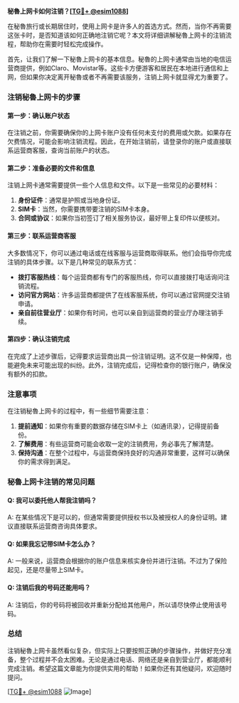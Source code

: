 **秘魯上网卡如何注销？[[TG💪+ @esim1088](https://t.me/s/esim1088)]**

在秘魯旅行或长期居住时，使用上网卡是许多人的首选方式。然而，当你不再需要这张卡时，是否知道该如何正确地注销它呢？本文将详细讲解秘魯上网卡的注销流程，帮助你在需要时轻松完成操作。

首先，让我们了解一下秘魯上网卡的基本信息。秘魯的上网卡通常由当地的电信运营商提供，例如Claro、Movistar等。这些卡方便游客和居民在本地进行通信和上网，但如果你决定离开秘魯或者不再需要该服务，注销上网卡就显得尤为重要了。

### 注销秘魯上网卡的步骤

#### 第一步：确认账户状态

在注销之前，你需要确保你的上网卡账户没有任何未支付的费用或欠款。如果存在欠费情况，可能会影响注销流程。因此，在开始注销前，请登录你的账户或直接联系运营商客服，查询当前账户的状态。

#### 第二步：准备必要的文件和信息

注销上网卡通常需要提供一些个人信息和文件。以下是一些常见的必要材料：

1. **身份证件**：通常是护照或当地身份证。
2. **SIM卡**：当然，你需要携带要注销的SIM卡本身。
3. **合同或协议**：如果你当初签订了相关服务协议，最好带上复印件以便核对。

#### 第三步：联系运营商客服

大多数情况下，你可以通过电话或在线客服与运营商取得联系。他们会指导你完成注销的具体步骤。以下是几种常见的联系方式：

- **拨打客服热线**：每个运营商都有专门的客服热线，你可以直接拨打电话询问注销流程。
- **访问官方网站**：许多运营商都提供了在线客服系统，你可以通过官网提交注销申请。
- **亲自前往营业厅**：如果你有时间，也可以亲自到运营商的营业厅办理注销手续。

#### 第四步：确认注销完成

在完成了上述步骤后，记得要求运营商出具一份注销证明。这不仅是一种保障，也能避免未来可能出现的纠纷。此外，注销完成后，记得检查你的银行账户，确保没有额外的扣款。

### 注意事项

在注销秘魯上网卡的过程中，有一些细节需要注意：

1. **提前通知**：如果你有重要的数据存储在SIM卡上（如通讯录），记得提前备份。
2. **了解费用**：有些运营商可能会收取一定的注销费用，务必事先了解清楚。
3. **保持沟通**：在整个过程中，与运营商保持良好的沟通非常重要，这样可以确保你的需求得到满足。

### 秘魯上网卡注销的常见问题

#### Q: 我可以委托他人帮我注销吗？

A: 在某些情况下是可以的，但通常需要提供授权书以及被授权人的身份证明。建议直接联系运营商咨询具体要求。

#### Q: 如果我忘记带SIM卡怎么办？

A: 一般来说，运营商会根据你的账户信息来核实身份并进行注销。不过为了保险起见，还是尽量带上SIM卡。

#### Q: 注销后我的号码还能用吗？

A: 注销后，你的号码将被回收并重新分配给其他用户，所以请尽快停止使用该号码。

### 总结

注销秘魯上网卡虽然看似复杂，但实际上只要按照正确的步骤操作，并做好充分准备，整个过程并不会太困难。无论是通过电话、网络还是亲自到营业厅，都能顺利完成注销。希望这篇文章能为你提供实用的帮助！如果你还有其他疑问，欢迎随时提问。

[[TG💪+ @esim1088](https://t.me/s/esim1088) ![Image](https://i.postimg.cc/4NQfJmqS/Snipaste-2025-05-13-00-14-12.png)]